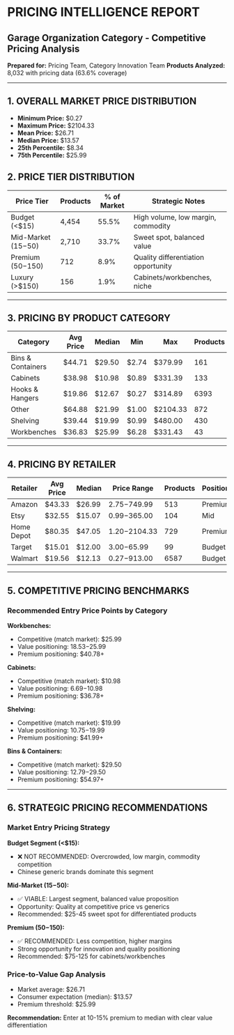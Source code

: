 # PRICING INTELLIGENCE REPORT
## Garage Organization Category - Competitive Pricing Analysis

**Prepared for:** Pricing Team, Category Innovation Team
**Products Analyzed:** 8,032 with pricing data (63.6% coverage)

---

## 1. OVERALL MARKET PRICE DISTRIBUTION

- **Minimum Price:** $0.27
- **Maximum Price:** $2104.33
- **Mean Price:** $26.71
- **Median Price:** $13.57
- **25th Percentile:** $8.34
- **75th Percentile:** $25.99

## 2. PRICE TIER DISTRIBUTION

| Price Tier | Products | % of Market | Strategic Notes |
|------------|----------|-------------|-----------------|
| Budget (<$15) | 4,454 | 55.5% | High volume, low margin, commodity |
| Mid-Market ($15-$50) | 2,710 | 33.7% | Sweet spot, balanced value |
| Premium ($50-$150) | 712 | 8.9% | Quality differentiation opportunity |
| Luxury (>$150) | 156 | 1.9% | Cabinets/workbenches, niche |

---

## 3. PRICING BY PRODUCT CATEGORY

| Category | Avg Price | Median | Min | Max | Products |
|----------|-----------|--------|-----|-----|----------|
| Bins & Containers | $44.71 | $29.50 | $2.74 | $379.99 | 161 |
| Cabinets | $38.98 | $10.98 | $0.89 | $331.39 | 133 |
| Hooks & Hangers | $19.86 | $12.67 | $0.27 | $314.89 | 6393 |
| Other | $64.88 | $21.99 | $1.00 | $2104.33 | 872 |
| Shelving | $39.44 | $19.99 | $0.99 | $480.00 | 430 |
| Workbenches | $36.83 | $25.99 | $6.28 | $331.43 | 43 |

---

## 4. PRICING BY RETAILER

| Retailer | Avg Price | Median | Price Range | Products | Positioning |
|----------|-----------|--------|-------------|----------|-------------|
| Amazon | $43.33 | $26.99 | $2.75-$749.99 | 513 | Premium |
| Etsy | $32.55 | $15.07 | $0.99-$365.00 | 104 | Mid |
| Home Depot | $80.35 | $47.05 | $1.20-$2104.33 | 729 | Premium |
| Target | $15.01 | $12.00 | $3.00-$65.99 | 99 | Budget |
| Walmart | $19.56 | $12.13 | $0.27-$913.00 | 6587 | Budget |

---

## 5. COMPETITIVE PRICING BENCHMARKS

### Recommended Entry Price Points by Category

**Workbenches:**
- Competitive (match market): $25.99
- Value positioning: $18.53-$25.99
- Premium positioning: $40.78+

**Cabinets:**
- Competitive (match market): $10.98
- Value positioning: $6.69-$10.98
- Premium positioning: $36.78+

**Shelving:**
- Competitive (match market): $19.99
- Value positioning: $10.75-$19.99
- Premium positioning: $41.99+

**Bins & Containers:**
- Competitive (match market): $29.50
- Value positioning: $12.79-$29.50
- Premium positioning: $54.97+

---

## 6. STRATEGIC PRICING RECOMMENDATIONS

### Market Entry Pricing Strategy

**Budget Segment (<$15):**
- ❌ NOT RECOMMENDED: Overcrowded, low margin, commodity competition
- Chinese generic brands dominate this segment

**Mid-Market ($15-$50):**
- ✅ VIABLE: Largest segment, balanced value proposition
- Opportunity: Quality at competitive price vs generics
- Recommended: $25-45 sweet spot for differentiated products

**Premium ($50-$150):**
- ✅ RECOMMENDED: Less competition, higher margins
- Strong opportunity for innovation and quality positioning
- Recommended: $75-125 for cabinets/workbenches

### Price-to-Value Gap Analysis

- Market average: $26.71
- Consumer expectation (median): $13.57
- Premium threshold: $25.99

**Recommendation:** Enter at 10-15% premium to median with clear value differentiation